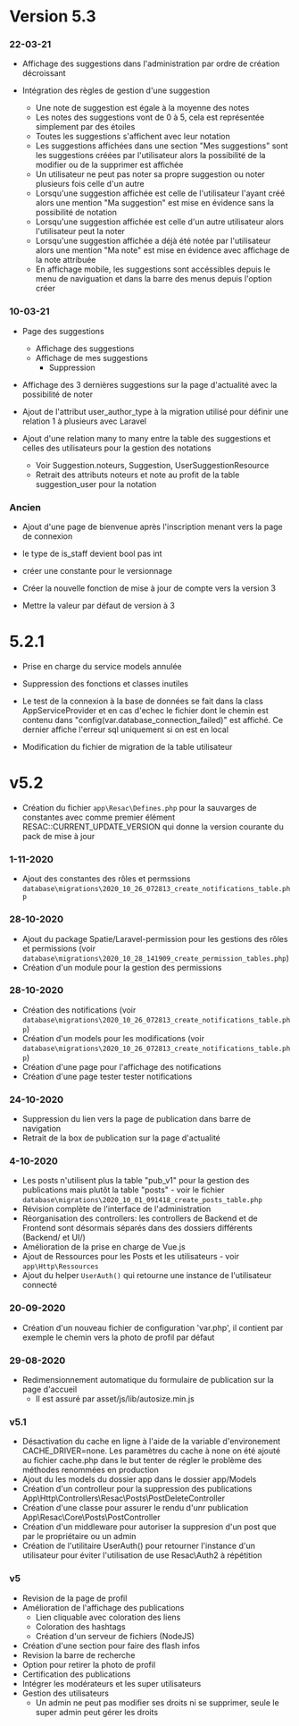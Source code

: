 # Version 5.3

### 22-03-21

- Affichage des suggestions dans l'administration par ordre de création décroissant

- Intégration des règles de gestion d'une suggestion
  - Une note de suggestion est égale à la moyenne des notes
  - Les notes des suggestions vont de 0 à 5, cela est représentée simplement par des étoiles 
  - Toutes les suggestions s'affichent avec leur notation
  - Les suggestions affichées dans une section "Mes suggestions" sont les suggestions créées par l'utilisateur alors la possibilité de la modifier ou de la supprimer est affichée 
  - Un utilisateur ne peut pas noter sa propre suggestion ou noter plusieurs fois celle d'un autre
  - Lorsqu'une suggestion affichée est celle de l'utilisateur l'ayant créé alors une mention "Ma suggestion" est mise en évidence sans la possibilité de notation
  - Lorsqu'une suggestion affichée est celle d'un autre utilisateur alors l'utilisateur peut la noter
  - Lorsqu'une suggestion affichée a déjà été notée par l'utilisateur alors une mention "Ma note" est mise en évidence avec affichage de la note attribuée
  - En affichage mobile, les suggestions sont accéssibles depuis le menu de naviguation et dans la barre des menus depuis l'option créer

### 10-03-21

- Page des suggestions
  - Affichage des suggestions
  - Affichage de mes suggestions
    - Suppression
    
- Affichage des 3 dernières suggestions sur la page d'actualité avec la possibilité de noter

- Ajout de l'attribut user_author_type à la migration utilisé pour définir une relation 1 à plusieurs avec Laravel

- Ajout d'une relation many to many entre la table des suggestions et celles des utilisateurs pour la gestion des notations
  - Voir Suggestion.noteurs, Suggestion, UserSuggestionResource
  - Retrait des attributs noteurs et note au profit de la table suggestion_user pour la notation


### Ancien

- Ajout d'une page de bienvenue après l'inscription menant vers la page de connexion

- le type de is_staff devient bool pas int
- créer une constante pour le versionnage
- Créer la nouvelle fonction de mise à jour de compte vers la version 3
- Mettre la valeur par défaut de version à 3

# 5.2.1

- Prise en charge du service models annulée

- Suppression des fonctions et classes inutiles

- Le test de la connexion à la base de données se fait dans la class AppServiceProvider et en cas d'echec le fichier dont le chemin est contenu dans "config(var.database_connection_failed)" est affiché. Ce dernier affiche l'erreur sql uniquement si on est en local

- Modification du fichier de migration de la table utilisateur

# v5.2

- Création du fichier `app\Resac\Defines.php` pour la sauvarges de constantes avec comme premier élément RESAC::CURRENT_UPDATE_VERSION qui donne la version courante du pack de mise à jour

### 1-11-2020

- Ajout des constantes des rôles et permssions `database\migrations\2020_10_26_072813_create_notifications_table.php`

### 28-10-2020

- Ajout du package Spatie/Laravel-permission pour les gestions des rôles et permissions (voir `database\migrations\2020_10_28_141909_create_permission_tables.php`)
- Création d'un module pour la gestion des permissions 

### 28-10-2020

- Création des notifications (voir `database\migrations\2020_10_26_072813_create_notifications_table.php`)
- Création d'un models pour les modifications (voir `database\migrations\2020_10_26_072813_create_notifications_table.php`)
- Création d'une page pour l'affichage des notifications 
- Création d'une page tester tester notifications

### 24-10-2020

- Suppression du lien vers la page de publication dans barre de navigation
- Retrait de la box de publication sur la page d'actualité

### 4-10-2020

- Les posts n'utilisent plus la table "pub_v1" pour la gestion des publications mais plutôt la table "posts" - voir le fichier `database\migrations\2020_10_01_091418_create_posts_table.php`
- Révision complète de l'interface de l'administration
- Réorganisation des controllers: les controllers de Backend et de Frontend sont désormais séparés dans des dossiers différents (Backend/ et UI/)
- Amélioration de la prise en charge de Vue.js
- Ajout de Ressources pour les Posts et les utilisateurs - voir `app\Http\Ressources`
- Ajout du helper `UserAuth()` qui retourne une instance de l'utilisateur connecté

### 20-09-2020

- Création d'un nouveau fichier de configuration 'var.php', il contient par exemple le chemin vers la photo de profil par défaut

### 29-08-2020

- Redimensionnement automatique du formulaire de publication sur la page d'accueil
  - Il est assuré par asset/js/lib/autosize.min.js

### v5.1

- Désactivation du cache en ligne à l'aide de la variable d'environement CACHE_DRIVER=none. Les paramètres du cache à none on été ajouté au fichier cache.php dans le but tenter de régler le problème des méthodes renommées en production
- Ajout du les models du dossier app dans le dossier app/Models
- Création d'un controlleur pour la suppression des publications App\Http\Controllers\Resac\Posts\PostDeleteController
- Création d'une classe pour assurer le rendu d'unr publication App\Resac\Core\Posts\PostController
- Création d'un middleware pour autoriser la suppresion d'un post que par le propriétaire ou un admin
- Création de l'utilitaire UserAuth() pour retourner l'instance d'un utilisateur pour éviter l'utilisation de use Resac\Auth2 à répétition

### v5

- Revision de la page de profil
- Amélioration de l'affichage des publications
  - Lien cliquable avec coloration des liens
  - Coloration des hashtags
  - Création d'un serveur de fichiers (NodeJS)
- Création d'une section pour faire des flash infos
- Revision la barre de recherche
- Option pour retirer la photo de profil
- Certification des publications
- Intégrer les modérateurs et les super utilisateurs
- Gestion des utilisateurs
  - Un admin ne peut pas modifier ses droits ni se supprimer, seule le super admin peut gérer les droits

